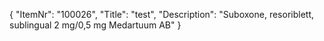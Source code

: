 {
  "ItemNr": "100026",
  "Title": "test",
  "Description": "Suboxone, resoriblett, sublingual 2 mg/0,5 mg Medartuum AB"
}